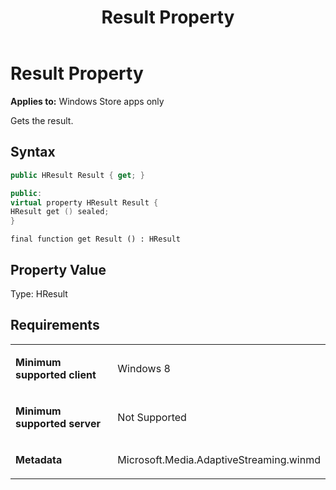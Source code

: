 ﻿---
title: Result Property
TOCTitle: Result Property
ms:assetid: 4f783aaa-42a1-4bda-aec7-0ccd5c6d4cf5
ms:mtpsurl: https://msdn.microsoft.com/en-us/library/JJ822733(v=VS.90)
ms:contentKeyID: 50079488
ms.date: 11/19/2012
mtps_version: v=VS.90
dev_langs:
- csharp
- c++
- jscript
---

# Result Property

**Applies to:** Windows Store apps only

Gets the result.

## Syntax

``` csharp
public HResult Result { get; }
```

``` c++
public:
virtual property HResult Result {
HResult get () sealed;
}
```

``` jscript
final function get Result () : HResult
```

## Property Value

Type: HResult

## Requirements

<table>
<colgroup>
<col style="width: 50%" />
<col style="width: 50%" />
</colgroup>
<tbody>
<tr class="odd">
<td><p><strong>Minimum supported client</strong></p></td>
<td><p>Windows 8</p></td>
</tr>
<tr class="even">
<td><p><strong>Minimum supported server</strong></p></td>
<td><p>Not Supported</p></td>
</tr>
<tr class="odd">
<td><p><strong>Metadata</strong></p></td>
<td><p>Microsoft.Media.AdaptiveStreaming.winmd</p></td>
</tr>
</tbody>
</table>

